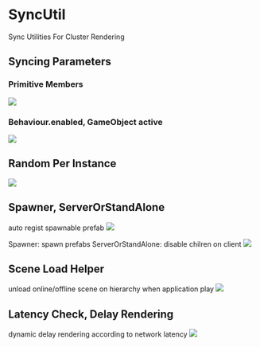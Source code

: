 # SyncUtil

Sync Utilities For Cluster Rendering


## Syncing Parameters

### Primitive Members
[![](http://img.youtube.com/vi/RoescKd70Fs/0.jpg)](https://www.youtube.com/watch?v=RoescKd70Fs)

### Behaviour.enabled, GameObject active
[![](http://img.youtube.com/vi/C39lSQUmYyY/0.jpg)](https://www.youtube.com/watch?v=C39lSQUmYyY)

## Random Per Instance
[![](http://img.youtube.com/vi/Jml_K5ipCZI/0.jpg)](https://www.youtube.com/watch?v=Jml_K5ipCZI)


## Spawner, ServerOrStandAlone
auto regist spawnable prefab
[![](http://img.youtube.com/vi/_fBlCKlia4A/0.jpg)](https://www.youtube.com/watch?v=_fBlCKlia4A)

Spawner: spawn prefabs
ServerOrStandAlone: disable chilren on client
[![](http://img.youtube.com/vi/2qMK0PuPIHY/0.jpg)](https://www.youtube.com/watch?v=2qMK0PuPIHY)

## Scene Load Helper
unload online/offline scene on hierarchy when application play
[![](http://img.youtube.com/vi/RQmx5Dr5_MQ/0.jpg)](https://www.youtube.com/watch?v=RQmx5Dr5_MQ)

## Latency Check, Delay Rendering
dynamic delay rendering according to network latency
[![](http://img.youtube.com/vi/WXi7Jfautpw/0.jpg)](https://www.youtube.com/watch?v=WXi7Jfautpw)
